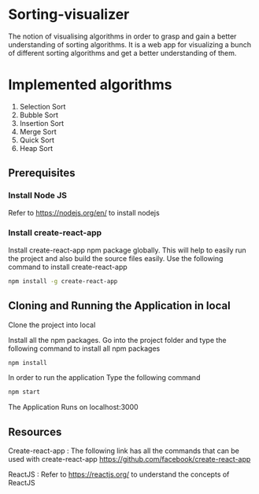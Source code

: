 # Sorting-visualizer
The notion of visualising algorithms in order to grasp and gain a better understanding of sorting algorithms. It is a web app for visualizing a bunch of different sorting algorithms and get a better understanding of them.
# Implemented algorithms 
1. Selection Sort
2. Bubble Sort
3. Insertion Sort
4. Merge Sort 
5. Quick Sort
6. Heap Sort 

## Prerequisites

### Install Node JS
Refer to https://nodejs.org/en/ to install nodejs

### Install create-react-app
Install create-react-app npm package globally. This will help to easily run the project and also build the source files easily. Use the following command to install create-react-app

```bash
npm install -g create-react-app
```

## Cloning and Running the Application in local

Clone the project into local

Install all the npm packages. Go into the project folder and type the following command to install all npm packages

```bash
npm install
```

In order to run the application Type the following command

```bash
npm start
```

The Application Runs on localhost:3000

## Resources

Create-react-app : The following link has all the commands that can be used with create-react-app https://github.com/facebook/create-react-app

ReactJS : Refer to https://reactjs.org/ to understand the concepts of ReactJS

